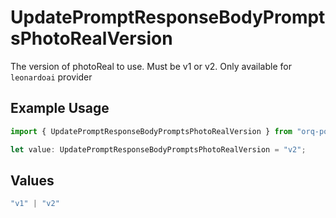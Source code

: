 # UpdatePromptResponseBodyPromptsPhotoRealVersion

The version of photoReal to use. Must be v1 or v2. Only available for `leonardoai` provider

## Example Usage

```typescript
import { UpdatePromptResponseBodyPromptsPhotoRealVersion } from "orq-poc-typescript-multi-env-version/models/operations";

let value: UpdatePromptResponseBodyPromptsPhotoRealVersion = "v2";
```

## Values

```typescript
"v1" | "v2"
```